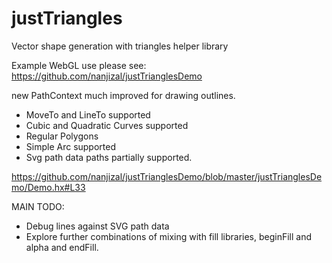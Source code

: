 # justTriangles
Vector shape generation with triangles helper library

Example WebGL use please see:
https://github.com/nanjizal/justTrianglesDemo

new PathContext much improved for drawing outlines.
- MoveTo and LineTo supported
- Cubic and Quadratic Curves supported
- Regular Polygons
- Simple Arc supported
- Svg path data paths partially supported.

https://github.com/nanjizal/justTrianglesDemo/blob/master/justTrianglesDemo/Demo.hx#L33

MAIN TODO:
- Debug lines against SVG path data
- Explore further combinations of mixing with fill libraries, beginFill and alpha and endFill.
